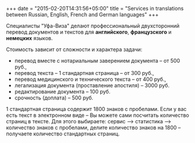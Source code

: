 +++
date = "2015-02-20T14:31:56+05:00"
title = "Services in translations between Russian, English, French and German languages"
+++

Специалисты "Уфа-Виза" делают профессиональный двухсторонний перевод документов и текстов для **английского**, **французского** и **немецких** языков.

Стоимость зависит от сложности и характера задачи:


* перевод вместе с нотариальным заверением документа – от 500 руб.,
* перевод текста – 1 стандартная страница – от 300 руб.,
* перевод медицинского и технического текста – от 400 руб.,
* легализация документа (проставление апостиля) – 3000 руб.
* редактирование документа – 100 руб.
* срочность (доплата) – 500 руб.

1 стандартная страница содержит 1800 знаков с пробелами. Если у вас есть текст в электронном виде – Вы можете сами посчитать количество страниц в тексте. Для этого выбираете: сервис —> статистика —> количество знаков с пробелами, делите количество знаков на 1800 – получаете количество стандартных страниц.
